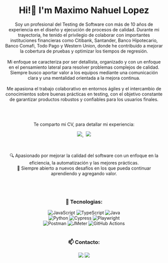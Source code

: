 <h1 align="center">Hi!👋 I'm Maximo Nahuel Lopez </h1>

<div align="center">
<p>
Soy un profesional del Testing de Software con más de 10 años de experiencia en el diseño y ejecución de procesos de calidad. Durante mi trayectoria, he tenido el privilegio de colaborar con importantes instituciones financieras como Citibank, Santander, Banco Hipotecario, Banco Comafi, Todo Pago y Western Union, donde he contribuido a mejorar la cobertura de pruebas y optimizar los tiempos de regresión. <br> <br> Mi enfoque se caracteriza por ser detallista, organizado y con un enfoque en el pensamiento lateral para resolver problemas complejos de calidad. Siempre busco aportar valor a los equipos mediante una comunicación clara y una mentalidad orientada a la mejora continua. <br> <br> Me apasiona el trabajo colaborativo en entornos ágiles y el intercambio de conocimientos sobre buenas prácticas en testing, con el objetivo constante de garantizar productos robustos y confiables para los usuarios finales.
</p>
    <br>
    <br>
    <p>Te comparto mi CV, para detallar mi experiencia:</p>
   <a href="https://github.com/maximolpz/portfolio/blob/main/CV_ES_Maximo_Nahuel_Lopez.pdf">
    <img src="https://img.shields.io/badge/-CV (ES)-red?style=for-the-badge" target="_blank">
  </a>
  &nbsp;
  <a href="https://github.com/maximolpz/portfolio/blob/main/CV_EN_Maximo_Nahuel_Lopez.pdf">
    <img src="https://img.shields.io/badge/-CV (EN)-blue?style=for-the-badge" target="_blank">
  </a>
    <br>
    <br>
    <br>
    <p>
    🔍 Apasionado por mejorar la calidad del software con un enfoque en la eficiencia, la automatización y las mejores prácticas.
    <br>
    🚀 Siempre abierto a nuevos desafíos en los que pueda continuar aprendiendo y agregando valor.
    </p>    
    <br>
</div> 
<br>
<div align="center">
    
### 🚀 Tecnologias:
![JavaScript](https://img.shields.io/badge/-JavaScript-F7DF1E?style=for-the-badge&logo=javascript&logoColor=000)
![TypeScript](https://img.shields.io/badge/-TypeScript-007ACC?style=for-the-badge&logo=typescript&logoColor=fff)
![Java](https://img.shields.io/badge/-Java-ED8B00?style=for-the-badge&logo=openjdk&logoColor=fff)
<br>
![Python](https://img.shields.io/badge/-Python-3776AB?style=for-the-badge&logo=python&logoColor=fff)
![Cypress](https://img.shields.io/badge/-Cypress-17202C?style=for-the-badge&logo=cypress&logoColor=fff)
![Playwright](https://img.shields.io/badge/-Playwright-45ba63?style=for-the-badge&logo=playwright&logoColor=fff)
<br>
![Postman](https://img.shields.io/badge/-Postman-FF6C37?style=for-the-badge&logo=postman&logoColor=fff)
![JMeter](https://img.shields.io/badge/-JMeter-D22128?style=for-the-badge&logo=apachejmeter&logoColor=fff)
![GitHub Actions](https://img.shields.io/badge/-GitHub%20Actions-2088FF?style=for-the-badge&logo=github-actions&logoColor=white)
<br>
<br>
<h3 align="center">📫 Contacto:</h3>
    <p align="center">
      <a href="https://mail.google.com/mail/?view=cm&fs=1&to=maximo.lpz88@icloud.com&subject=Interés%20en%20tus%20servicios%20de%20QA&body=Hola%20Máximo,%20vi%20tu%20perfil%20en%20GitHub%20y%20me%20gustaría%20saber%20más%20sobre%20tus%20servicios."><img src="https://img.shields.io/badge/-Email-D14836?style=for-the-badge"></a>
      <a href="https://linkedin.com/in/maximonahuellopez" target="_blank"><img src="https://img.shields.io/badge/-LinkedIn-%230077B5?style=for-the-badge&logo=linkedin&logoColor=white"></a>
    </p>
</div> 



